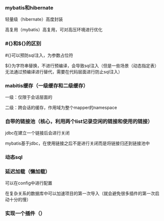 ### mybatis和hibernate

轻量级（hibernate）高度封装

高复用（mybatis）高复用，可对高压环境进行优化

### #{}和${}的区别

#{}可以预防sql注入，为参数占位符

${}为字符串替换，不进行预编译，会导致sql注入（但是一些场景（动态指定表）无法通过预编译进行替代，需要在代码层面进行防止sql注入）

###  mabitis缓存（一级缓存和二级缓存）

一级：仅限于会话层面的

二级：跨会话的缓存，作用域为整个mapper的namespace

### 自带的链接池（核心，利用两个list记录空闲的链接和使用的链接）

jdbc在建立一个链接后会进行关闭

mybatis基于jdbc，在使用链接之后不是进行关闭而是将链接归还到链接池中

### 动态sql

### 延迟加载（懒加载）

可以在config中进行配置

在复杂关系的数据库中可以加速项目的第一次导入（就会避免很多插件的第一次启动十分的慢）

### 实现一个插件（）
